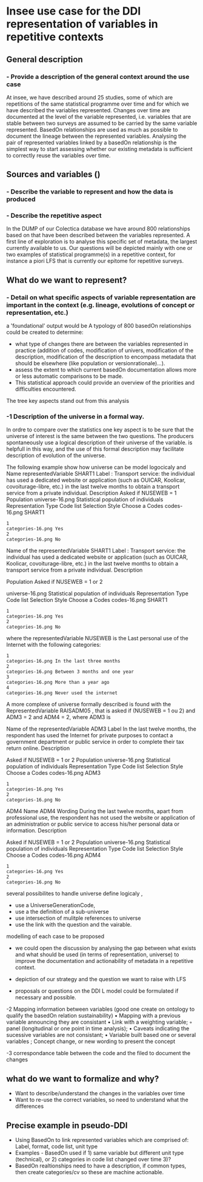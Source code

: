 # Insee use case for the DDI representation of variables in repetitive contexts

## General description 
### - Provide a description of the general context around the use case

At insee, we have described around 25 studies, some of which are repetitions of the same statistical programme over time and for which we have described the variables represented. Changes over time are documented at the level of the variable represented, i.e. variables that are stable between two surveys are assumed to be carried by the same variable represented. BasedOn relationships are used as much as possible to document the lineage between the represented variables. Analysing the pair of represented variables linked by a basedOn relationship is the simplest way to start assessing whether our existing metadata is sufficient to correctly reuse the variables over time. 

## Sources and variables ()
### - Describe the variable to represent and how the data is produced
### - Describe the repetitive aspect

In the DUMP of our Colectica database we have around 800 relationships based on that have been described between the variables represented. A first line of exploration is to analyse this specific set of metadata, the largest currently available to us. Our questions will be depicted mainly with one or two examples of statistical programme(s) in a repetitive context, for instance a piori LFS that is currently our epitome for repetitive surveys.

## What do we want to represent?
### - Detail on what specific aspects of variable representation are important in the context (e.g. lineage, evolutions of concept or representation, etc.)

a 'foundational' output would be A typology of 800 basedOn relationships could be created to determine:
- what type of changes there are between the variables represented in practice (addition of codes, modification of univers, modification of the description, modification of the description to encompass metadata that should be elsewhere (like population or versionrationale)...).
- assess the extent to which current basedOn documentation allows more or less automatic comparisons to be made.
- This statistical approach could provide an overview of the priorities and difficulties encountered.

The tree key aspects stand out from this analysis 

### -1 Description of the universe in a formal way. 
In ordre to compare over the statistics one key aspect is to be sure that the universe of interest is the same between the two questions. The producers spontaneously use a logical description of their universe of the variable. is helpfull in this way, and the use of this formal description may facilitate description of evolution of the universe.

The following example show how universe can be model logocicaly and 
    Name representedVariable SHART1
Label : Transport service: the individual has used a dedicated website or application (such as OUICAR, Koolicar, covoiturage-libre, etc.) in the last twelve months to obtain a transport service from a private individual.
Description
Asked if NUSEWEB = 1
Population
universe-16.png Statistical population of individuals
Representation Type
Code list
Selection Style
Choose a
Codes
codes-16.png SHART1

    1 	
    categories-16.png Yes
    2 	
    categories-16.png No

Name of the representedVariable SHART1
Label : Transport service: the individual has used a dedicated website or application (such as OUICAR, Koolicar, covoiturage-libre, etc.) in the last twelve months to obtain a transport service from a private individual.
Description

Population Asked if NUSEWEB = 1 or 2
 
universe-16.png Statistical population of individuals
Representation Type
Code list
Selection Style
Choose a
Codes
codes-16.png SHART1

    1 	
    categories-16.png Yes
    2 	
    categories-16.png No

where the representedVariable NUSEWEB is the Last personal use of the Internet with the following categories:
    
    1 	
    categories-16.png In the last three months
    2 	
    categories-16.png Between 3 months and one year
    3 	
    categories-16.png More than a year ago
    4 	
    categories-16.png Never used the internet


A more complexe of universe formally described is found with the RepresentedVariable RAISADM05 , that is asked if (NUSEWEB = 1 ou 2) and ADM3 = 2 and ADM4 = 2, where ADM3 is 

Name of the representedVariable ADM3
Label 
In the last twelve months, the respondent has used the Internet for private purposes to contact a government department or public service in order to complete their tax return online.
Description

Asked if NUSEWEB = 1 or 2
Population
universe-16.png Statistical population of individuals
Representation Type
Code list
Selection Style
Choose a
Codes
codes-16.png ADM3

    1 	
    categories-16.png Yes
    2 	
    categories-16.png No


ADM4 
Name
ADM4
Wording
During the last twelve months, apart from professional use, the respondent has not used the website or application of an administration or public service to access his/her personal data or information.
Description

Asked if NUSEWEB = 1 or 2
Population
universe-16.png Statistical population of individuals
Representation Type
Code list
Selection Style
Choose a
Codes
codes-16.png ADM4

    1 	
    categories-16.png Yes
    2 	
    categories-16.png No

several possibilites to handle universe define logicaly , 
- use a UniverseGenerationCode,
- use a the definition of a sub-universe
- use intersection of mulitple references to universe
- use the link with the question and the vairable. 

modelling of each case to be proposed 
  
- we could open the discussion by analysing the gap between what exists and what should be used (in terms of representation, universe) to improve the documentation and actionability of metadata in a repetitive context.

- depiction of our strategy and the question we want to raise with LFS
  
- proposals or questions on the DDI L model could be formulated if necessary and possible. 




-2 Mapping information between variables (good one create on ontology to qualify the basedOn relation sustainability)
    • Mapping with a previous variable announcing they are consistant
    • Link with  a weighting variable;
        ◦ panel (longitudinal or one point in time analysis);
    • Caveats indicating the sucessive variables are not consistant;
    • Variable built based one or several variables ;
    Concept change, or new wording to present the concept

-3 correspondance table between the code and the filed to document the changes  


## what do we want to formalize and why?
- Want to describe/understand the changes in the variables over time
- Want to re-use the correct variables, so need to understand what the differences 

## Precise example in pseudo-DDI
- Using BasedOn to link represented variables which are comprised of: Label, format, code list, unit type
- Examples - BasedOn used if 1) same variable but different unit type (technical), or 2) categories in code list changed over time 3)?
- BasedOn realtionships need to have a description, if common types, then create categories/cv so these are machine actionable.
 



